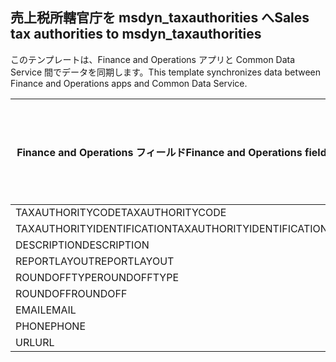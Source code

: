 ## <a name="sales-tax-authorities-to-msdyn_taxauthorities"></a><span data-ttu-id="b6f6a-101">売上税所轄官庁を msdyn_taxauthorities へ</span><span class="sxs-lookup"><span data-stu-id="b6f6a-101">Sales tax authorities to msdyn_taxauthorities</span></span>

<span data-ttu-id="b6f6a-102">このテンプレートは、Finance and Operations アプリと Common Data Service 間でデータを同期します。</span><span class="sxs-lookup"><span data-stu-id="b6f6a-102">This template synchronizes data between Finance and Operations apps and Common Data Service.</span></span>

<span data-ttu-id="b6f6a-103">Finance and Operations フィールド</span><span class="sxs-lookup"><span data-stu-id="b6f6a-103">Finance and Operations field</span></span> | <span data-ttu-id="b6f6a-104">タイプのマッピング</span><span class="sxs-lookup"><span data-stu-id="b6f6a-104">Map type</span></span> | <span data-ttu-id="b6f6a-105">その他の Dynamics 365 フィールド</span><span class="sxs-lookup"><span data-stu-id="b6f6a-105">Other Dynamics 365 field</span></span> | <span data-ttu-id="b6f6a-106">既定値</span><span class="sxs-lookup"><span data-stu-id="b6f6a-106">Default value</span></span>
---|---|---|---
<span data-ttu-id="b6f6a-107">TAXAUTHORITYCODE</span><span class="sxs-lookup"><span data-stu-id="b6f6a-107">TAXAUTHORITYCODE</span></span> | = | <span data-ttu-id="b6f6a-108">msdyn_taxauthoritycode</span><span class="sxs-lookup"><span data-stu-id="b6f6a-108">msdyn_taxauthoritycode</span></span> | 
<span data-ttu-id="b6f6a-109">TAXAUTHORITYIDENTIFICATION</span><span class="sxs-lookup"><span data-stu-id="b6f6a-109">TAXAUTHORITYIDENTIFICATION</span></span> | = | <span data-ttu-id="b6f6a-110">msdyn_taxauthorityidentificator</span><span class="sxs-lookup"><span data-stu-id="b6f6a-110">msdyn_taxauthorityidentificator</span></span> | 
<span data-ttu-id="b6f6a-111">DESCRIPTION</span><span class="sxs-lookup"><span data-stu-id="b6f6a-111">DESCRIPTION</span></span> | = | <span data-ttu-id="b6f6a-112">msdyn_description</span><span class="sxs-lookup"><span data-stu-id="b6f6a-112">msdyn_description</span></span> | 
<span data-ttu-id="b6f6a-113">REPORTLAYOUT</span><span class="sxs-lookup"><span data-stu-id="b6f6a-113">REPORTLAYOUT</span></span> | >< | <span data-ttu-id="b6f6a-114">msdyn_taxreportlayout</span><span class="sxs-lookup"><span data-stu-id="b6f6a-114">msdyn_taxreportlayout</span></span> | 
<span data-ttu-id="b6f6a-115">ROUNDOFFTYPE</span><span class="sxs-lookup"><span data-stu-id="b6f6a-115">ROUNDOFFTYPE</span></span> | >< | <span data-ttu-id="b6f6a-116">msdyn_roundofftype</span><span class="sxs-lookup"><span data-stu-id="b6f6a-116">msdyn_roundofftype</span></span> | 
<span data-ttu-id="b6f6a-117">ROUNDOFF</span><span class="sxs-lookup"><span data-stu-id="b6f6a-117">ROUNDOFF</span></span> | = | <span data-ttu-id="b6f6a-118">msdyn_roundoff</span><span class="sxs-lookup"><span data-stu-id="b6f6a-118">msdyn_roundoff</span></span> | 
<span data-ttu-id="b6f6a-119">EMAIL</span><span class="sxs-lookup"><span data-stu-id="b6f6a-119">EMAIL</span></span> | = | <span data-ttu-id="b6f6a-120">msdyn_email</span><span class="sxs-lookup"><span data-stu-id="b6f6a-120">msdyn_email</span></span> | 
<span data-ttu-id="b6f6a-121">PHONE</span><span class="sxs-lookup"><span data-stu-id="b6f6a-121">PHONE</span></span> | = | <span data-ttu-id="b6f6a-122">msdyn_phone</span><span class="sxs-lookup"><span data-stu-id="b6f6a-122">msdyn_phone</span></span> | 
<span data-ttu-id="b6f6a-123">URL</span><span class="sxs-lookup"><span data-stu-id="b6f6a-123">URL</span></span> | = | <span data-ttu-id="b6f6a-124">msdyn_url</span><span class="sxs-lookup"><span data-stu-id="b6f6a-124">msdyn_url</span></span> | 
